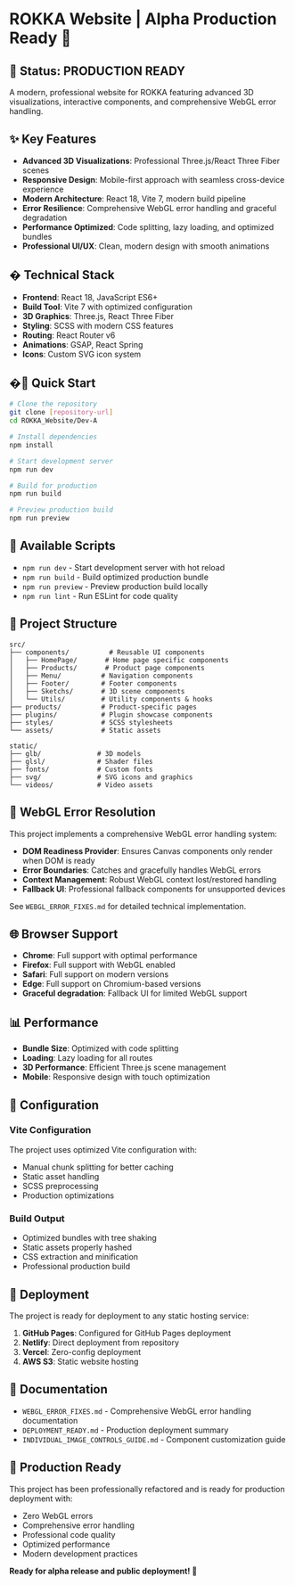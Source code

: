 # ROKKA Website | Alpha Production Ready 🚀

## 🎉 **Status: PRODUCTION READY**

A modern, professional website for ROKKA featuring advanced 3D visualizations, interactive components, and comprehensive WebGL error handling.

## ✨ **Key Features**

- **Advanced 3D Visualizations**: Professional Three.js/React Three Fiber scenes
- **Responsive Design**: Mobile-first approach with seamless cross-device experience
- **Modern Architecture**: React 18, Vite 7, modern build pipeline
- **Error Resilience**: Comprehensive WebGL error handling and graceful degradation
- **Performance Optimized**: Code splitting, lazy loading, and optimized bundles
- **Professional UI/UX**: Clean, modern design with smooth animations

## �️ **Technical Stack**

- **Frontend**: React 18, JavaScript ES6+
- **Build Tool**: Vite 7 with optimized configuration
- **3D Graphics**: Three.js, React Three Fiber
- **Styling**: SCSS with modern CSS features
- **Routing**: React Router v6
- **Animations**: GSAP, React Spring
- **Icons**: Custom SVG icon system

## �🚀 **Quick Start**

```bash
# Clone the repository
git clone [repository-url]
cd ROKKA_Website/Dev-A

# Install dependencies
npm install

# Start development server
npm run dev

# Build for production
npm run build

# Preview production build
npm run preview
```

## 🔧 **Available Scripts**

- `npm run dev` - Start development server with hot reload
- `npm run build` - Build optimized production bundle
- `npm run preview` - Preview production build locally
- `npm run lint` - Run ESLint for code quality

## 📁 **Project Structure**

```
src/
├── components/          # Reusable UI components
│   ├── HomePage/       # Home page specific components
│   ├── Products/       # Product page components
│   ├── Menu/          # Navigation components
│   ├── Footer/        # Footer components
│   ├── Sketchs/       # 3D scene components
│   └── Utils/         # Utility components & hooks
├── products/          # Product-specific pages
├── plugins/           # Plugin showcase components
├── styles/            # SCSS stylesheets
└── assets/            # Static assets

static/
├── glb/              # 3D models
├── glsl/             # Shader files
├── fonts/            # Custom fonts
├── svg/              # SVG icons and graphics
└── videos/           # Video assets
```

## 🎯 **WebGL Error Resolution**

This project implements a comprehensive WebGL error handling system:

- **DOM Readiness Provider**: Ensures Canvas components only render when DOM is ready
- **Error Boundaries**: Catches and gracefully handles WebGL errors
- **Context Management**: Robust WebGL context lost/restored handling
- **Fallback UI**: Professional fallback components for unsupported devices

See `WEBGL_ERROR_FIXES.md` for detailed technical implementation.

## 🌐 **Browser Support**

- **Chrome**: Full support with optimal performance
- **Firefox**: Full support with WebGL enabled
- **Safari**: Full support on modern versions
- **Edge**: Full support on Chromium-based versions
- **Graceful degradation**: Fallback UI for limited WebGL support

## 📊 **Performance**

- **Bundle Size**: Optimized with code splitting
- **Loading**: Lazy loading for all routes
- **3D Performance**: Efficient Three.js scene management
- **Mobile**: Responsive design with touch optimization

## 🔧 **Configuration**

### Vite Configuration
The project uses optimized Vite configuration with:
- Manual chunk splitting for better caching
- Static asset handling
- SCSS preprocessing
- Production optimizations

### Build Output
- Optimized bundles with tree shaking
- Static assets properly hashed
- CSS extraction and minification
- Professional production build

## 🚀 **Deployment**

The project is ready for deployment to any static hosting service:

1. **GitHub Pages**: Configured for GitHub Pages deployment
2. **Netlify**: Direct deployment from repository
3. **Vercel**: Zero-config deployment
4. **AWS S3**: Static website hosting

## 📝 **Documentation**

- `WEBGL_ERROR_FIXES.md` - Comprehensive WebGL error handling documentation
- `DEPLOYMENT_READY.md` - Production deployment summary
- `INDIVIDUAL_IMAGE_CONTROLS_GUIDE.md` - Component customization guide

## 🎊 **Production Ready**

This project has been professionally refactored and is ready for production deployment with:
- Zero WebGL errors
- Comprehensive error handling
- Professional code quality
- Optimized performance
- Modern development practices

**Ready for alpha release and public deployment! 🚀**